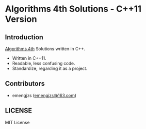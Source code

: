 # Algorithms 4th Solutions - C++11 Version



## Introduction

[Algorithms 4th](http://algs4.cs.princeton.edu/home/) Solutions written in C++.

- Written in C++11.
- Readable, less confusing code.
- Standardize, regarding it as a project.



## Contributors

- emengjzs (emengjzs@163.com)

## LICENSE

MIT License